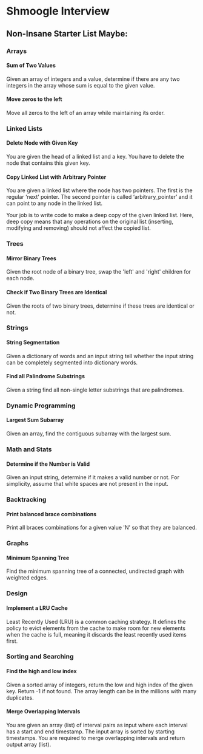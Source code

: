# Shmoogle Interview

## Non-Insane Starter List Maybe:

### Arrays

#### Sum of Two Values

Given an array of integers and a value, determine if there are any two integers in the array whose sum is equal to the given value.


#### Move zeros to the left

Move all zeros to the left of an array while maintaining its order.


### Linked Lists

#### Delete Node with Given Key

You are given the head of a linked list and a key. You have to delete the node that contains this given key.


#### Copy Linked List with Arbitrary Pointer

You are given a linked list where the node has two pointers. The first is the regular ‘next’ pointer. The second pointer is called ‘arbitrary_pointer’ and it can point to any node in the linked list.
 
Your job is to write code to make a deep copy of the given linked list. Here, deep copy means that any operations on the original list (inserting, modifying and removing) should not affect the copied list.


### Trees

#### Mirror Binary Trees

Given the root node of a binary tree, swap the 'left' and 'right' children for each node. 


#### Check if Two Binary Trees are Identical

Given the roots of two binary trees, determine if these trees are identical or not.


### Strings

#### String Segmentation

Given a dictionary of words and an input string tell whether the input string can be completely segmented into dictionary words.


#### Find all Palindrome Substrings

Given a string find all non-single letter substrings that are palindromes.


### Dynamic Programming

#### Largest Sum Subarray

Given an array, find the contiguous subarray with the largest sum.


### Math and Stats

#### Determine if the Number is Valid

Given an input string, determine if it makes a valid number or not. For simplicity, assume that white spaces are not present in the input.


### Backtracking

#### Print balanced brace combinations

Print all braces combinations for a given value 'N' so that they are balanced.


### Graphs

#### Minimum Spanning Tree

Find the minimum spanning tree of a connected, undirected graph with weighted edges.


### Design

#### Implement a LRU Cache

Least Recently Used (LRU) is a common caching strategy. It defines the policy to evict elements from the cache to make room for new elements when the cache is full, meaning it discards the least recently used items first.


### Sorting and Searching

#### Find the high and low index

Given a sorted array of integers, return the low and high index of the given key. Return -1 if not found. The array length can be in the millions with many duplicates.


#### Merge Overlapping Intervals

You are given an array (list) of interval pairs as input where each interval has a start and end timestamp. The input array is sorted by starting timestamps. You are required to merge overlapping intervals and return output array (list).
